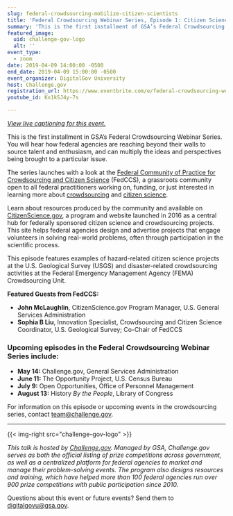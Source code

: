```yaml
---
slug: federal-crowdsourcing-mobilize-citizen-scientists
title: 'Federal Crowdsourcing Webinar Series, Episode 1: Citizen Science'
summary: 'This is the first installment of GSA’s Federal Crowdsourcing Webinar Series, where we look at how to use crowdsourcing to reach beyond your walls and source talent and enthusiasm&#46;'
featured_image:
  uid: challenge-gov-logo
  alt: ''
event_type:
  - zoom
date: 2019-04-09 14:00:00 -0500
end_date: 2019-04-09 15:00:00 -0500
event_organizer: DigitalGov University
host: Challenge.gov
registration_url: https://www.eventbrite.com/e/federal-crowdsourcing-webinar-series-federal-community-of-practice-for-crowdsourcing-and-citizen-registration-58989187247
youtube_id: Kx1kSJ4y-7s

---
```


_[View live captioning for this event.](https://www.captionedtext.com/client/event.aspx?EventID=3953097&CustomerID=321)_

This is the first installment in GSA’s Federal Crowdsourcing Webinar Series. You will hear how federal agencies are reaching beyond their walls to source talent and enthusiasm, and can multiply the ideas and perspectives being brought to a particular issue. 

The series launches with a look at the [Federal Community of Practice for Crowdsourcing and Citizen Science](https://digital.gov/communities/crowdsourcing-and-citizen-science/) (FedCCS), a grassroots community open to all federal practitioners working on, funding, or just interested in learning more about [crowdsourcing](https://digital.gov/tag/crowdsourcing/) and [citizen science](https://digital.gov/tag/citizen-science/). 

Learn about resources produced by the community and available on [CitizenScience.gov](http://www.citizenscience.gov/), a program and website launched in 2016 as a central hub for federally sponsored citizen science and crowdsourcing projects. This site helps federal agencies design and advertise projects that engage volunteers in solving real-world problems, often through participation in the scientific process.

This episode features examples of hazard-related citizen science projects at the U.S. Geological Survey (USGS) and disaster-related crowdsourcing activities at the Federal Emergency Management Agency (FEMA) Crowdsourcing Unit.

**Featured Guests from FedCCS:**

- **John McLaughlin**, CitizenScience.gov Program Manager, U.S. General Services Administration
- **Sophia B Liu**, Innovation Specialist, Crowdsourcing and Citizen Science Coordinator, U.S. Geological Survey; Co-Chair of FedCCS


### Upcoming episodes in the Federal Crowdsourcing Webinar Series include:

- **May 14:** Challenge.gov, General Services Administration
- **June 11:** The Opportunity Project, U.S. Census Bureau
- **July 9:** Open Opportunities, Office of Personnel Management
- **August 13:** History _By the People_, Library of Congress

For information on this episode or upcoming events in the crowdsourcing series, contact [team@challenge.gov](mailto:team@challenge.gov?subject=Crowdsourcing%20Series%20on%20DGU).


---

{{< img-right src="challenge-gov-logo" >}}

_This talk is hosted by [Challenge.gov](https://challenge.gov/). Managed by GSA, Challenge.gov serves as both the official listing of prize competitions across government, as well as a centralized platform for federal agencies to market and manage their problem-solving events. The program also designs resources and training, which have helped more than 100 federal agencies run over 900 prize competitions with public participation since 2010._

Questions about this event or future events? Send them to [digitalgovu@gsa.gov](mailto:digitalgovu@gsa.gov). 
